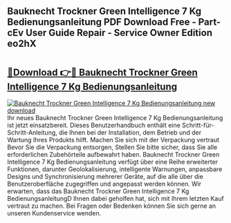 ## Bauknecht Trockner Green Intelligence 7 Kg Bedienungsanleitung PDF Download Free - Part-cEv User Guide Repair - Service Owner Edition eo2hX

# <h2><a href="http://df5u1g.blite.top/?on=Bauknecht+Trockner+Green+Intelligence+7+Kg+Bedienungsanleitung">🔗Download 👉🔴 Bauknecht Trockner Green Intelligence 7 Kg Bedienungsanleitung</a></h2>

[![Bauknecht Trockner Green Intelligence 7 Kg Bedienungsanleitung new download](https://i.imgur.com/lujVjoI.png)](http://df5u1g.blite.top/?on=Bauknecht+Trockner+Green+Intelligence+7+Kg+Bedienungsanleitung)
Ihr neues Bauknecht Trockner Green Intelligence 7 Kg Bedienungsanleitung ist jetzt einsatzbereit. Dieses Benutzerhandbuch enthält eine Schritt-für-Schritt-Anleitung, die Ihnen bei der Installation, dem Betrieb und der Wartung Ihres Produkts hilft. Machen Sie sich mit der Verpackung vertraut Bevor Sie die Verpackung entsorgen, Stellen Sie bitte sicher, dass Sie alle erforderlichen Zubehörteile aufbewahrt haben. Bauknecht Trockner Green Intelligence 7 Kg Bedienungsanleitung verfügt über eine Reihe erweiterter Funktionen, darunter Geolokalisierung, intelligente Warnungen, anpassbare Designs und Synchronisierung mehrerer Geräte, auf die alle über die Benutzeroberfläche zugegriffen und angepasst werden können. Wir erwarten, dass das Bauknecht Trockner Green Intelligence 7 Kg BedienungsanleitungD Ihnen dabei geholfen hat, sich mit Ihrem letzten Kauf vertraut zu machen. Bei Fragen oder Bedenken können Sie sich gerne an unseren Kundenservice wenden.
